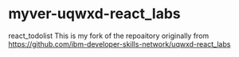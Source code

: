 # myver-uqwxd-react_labs
react_todolist
This is my fork of the repoaitory originally from
https://github.com/ibm-developer-skills-network/uqwxd-react_labs
